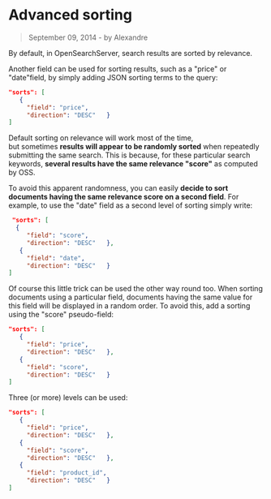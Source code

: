 # Advanced sorting

> September 09, 2014 - by Alexandre

By default, in OpenSearchServer, search results are sorted by relevance.

Another field can be used for sorting results, such as a "price" or "date"field, by simply adding JSON sorting terms to the query:

```json
"sorts": [ 
   { 
     "field": "price", 
     "direction": "DESC"   }
]
```

Default sorting on relevance will work most of the time, but sometimes **results will appear to be randomly sorted** when repeatedly submitting the same search. This is because, for these particular search keywords, **several results have the same relevance "score"** as computed by OSS.

<!--more-->

To avoid this apparent randomness, you can easily **decide to sort documents having the same relevance score on a second field**. For example, to use the "date" field as a second level of sorting simply write:


```json
 "sorts": [ 
  {
     "field": "score", 
     "direction": "DESC"   },
   {
     "field": "date", 
     "direction": "DESC"   }
]
```

Of course this little trick can be used the other way round too. When sorting documents using a particular field, documents having the same value for this field will be displayed in a random order. To avoid this, add a sorting using the "score" pseudo-field:


```json
"sorts": [ 
   { 
     "field": "price", 
     "direction": "DESC"   },
   { 
     "field": "score", 
     "direction": "DESC"   }
]
```

Three (or more) levels can be used:


```json
"sorts": [ 
   { 
     "field": "price", 
     "direction": "DESC"   },
   { 
     "field": "score", 
     "direction": "DESC"   },
   { 
     "field": "product_id", 
     "direction": "DESC"   }
]
```
